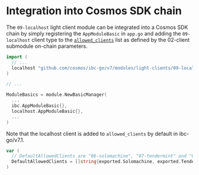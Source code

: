 <!--
order: 2
-->

# Integration into Cosmos SDK chain

The `09-localhost` light client module can be integrated into a Cosmos SDK chain by simply registering the `AppModuleBasic` in `app.go` and adding the `09-localhost` client type to the [`allowed_clients`](https://github.com/cosmos/ibc-go/blob/v7.0.0-rc0/proto/ibc/core/client/v1/client.proto#L102) list as defined by the 02-client submodule on-chain parameters.

```go
import (
  // ...
  localhost "github.com/cosmos/ibc-go/v7/modules/light-clients/09-localhost"
)

// ...

ModuleBasics = module.NewBasicManager(
  ...
  ibc.AppModuleBasic{},
  localhost.AppModuleBasic{},
  ...
)
```

Note that the localhost client is added to `allowed_clients` by default in ibc-go/v7.1.

```go
var (
  // DefaultAllowedClients are "06-solomachine", "07-tendermint" and "09-localhost"
  DefaultAllowedClients = []string{exported.Solomachine, exported.Tendermint, exported.Localhost}
)
```